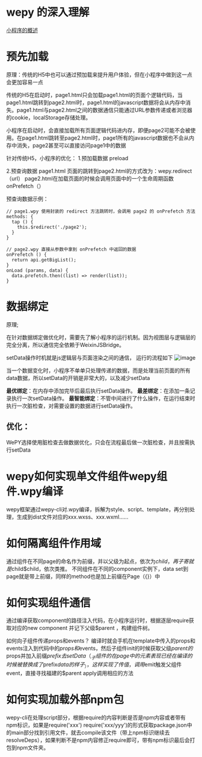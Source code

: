 # wepy  的深入理解

[小程序的概述](https://mp.weixin.qq.com/s/9PID6UJsQyB06xdyOkEVOA)
#


# 预先加载
 原理：传统的H5中也可以通过预加载来提升用户体验，但在小程序中做到这一点会更加容易一点

传统的H5在启动时，page1.html只会加载page1.html的页面个逻辑代码，当page1.html跳转到page2.html时，page1.html的javascript数据将会从内存中消失。page1.html与page2.html之间的数据通信只能通过URL参数传递或者浏览器的cookie，localStorage存储处理。


小程序在启动时，会直接加载所有页面逻辑代码进内存，即便page2可能不会被使用。在page1.html跳转至page2.html时，page1所有的javascript数据也不会从内存中消失，page2甚至可以直接访问page1中的数据

针对传统H5，小程序的优化：
 1.预加载数据
preload

2.预查询数据
 page1.html 页面的跳转到page2.html的方式改为：wepy.redirect（url）
page2.html在加载页面的时候会调用页面中的一个生命周期函数 onPrefetch（）

预查询数据示例：

```
// page1.wpy 使用封装的 redirect 方法跳转时，会调用 page2 的 onPrefetch 方法
methods: {
  tap () {
    this.$redirect('./page2');
  }
}

// page2.wpy 直接从参数中拿到 onPrefetch 中返回的数据
onPrefetch () {
  return api.getBigList();
}
onLoad (params, data) {
  data.prefetch.then((list) => render(list));
}
```


# 数据绑定

原理;

在针对数据绑定做优化时，需要先了解小程序的运行机制。因为视图层与逻辑层的完全分离，所以通信完全依赖于WeixinJSBridge。

setData操作时机就是js逻辑层与页面渲染之间的通信，
运行的流程如下
![image](https://user-images.githubusercontent.com/20856598/36659455-7eb793d6-1b0f-11e8-9f0f-f39be00fb4fb.png)

当一个数据变化时，小程序不单单只处理传递的数据，而是处理当前页面的所有data数据，所以setData的开销是非常大的，以及减少setData

**最优绑定**：在内存中添加完毕后最后执行setData操作。
**最差绑定**：在添加一条记录执行一次setData操作。
**最智能绑定**：不管中间进行了什么操作，在运行结束时执行一次脏检查，对需要设置的数据进行setData操作。

## 优化：
WePY选择使用脏检查去做数据优化，只会在流程最后做一次脏检查，并且按需执行setData



#  wepy如何实现单文件组件wepy组件.wpy编译
wepy框架通过wepy-cli对.wpy编译，拆解为style、script、template，再分别处理，生成到dist文件对应的xxx.wxss、xxx.wxml......

# 如何隔离组件作用域
通过组件在不同page的命名作为前缀，并以父级为起点，依次为$child，再子寄就是$child$child，依次类推。
不同组件在不同的component实例下，data set到page就是带上前缀，同样的method也是加上前缀在Page（{}）中

# 如何实现组件通信
 通过编译获取component的路径注入代码，在小程序运行时，根据逐层require获取对应的new component 并记下父级$parent ，构建组件树。

如何向子组件传递props和events？
编译时就会手机在template中传入的props和events注入到代码中的$props和$events，然后子组件init的时候获取父级$parent的$props并加入前缀$prefix去setData（_子组件的在page中的元素表现已经在编译的时候被替换成了$prefix$data的样子_），这样实现了传值，调用$emit触发父组件event，直接寻找福建的$parent apply调用相应的方法


# 如何实现加载外部npm包
wepy-cli在处理script部分，根据require的内容判断是否是npm内容或者带有npm标识，如果是require('xxx') require('xxx/yyy')的形式获取package.json中的main部分找到引用文件，就去compile该文件（带上npm标识继续去resolveDeps），如果判断不是npm内容修正require即可，带有npm标识最后会打包到npm文件夹。













